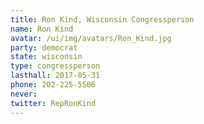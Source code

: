 ```yaml
---
title: Ron Kind, Wisconsin Congressperson
name: Ron Kind
avatar: /ui/img/avatars/Ron_Kind.jpg
party: democrat
state: wisconsin
type: congressperson
lasthall: 2017-05-31
phone: 202-225-5506
never: 
twitter: RepRonKind
---
```


